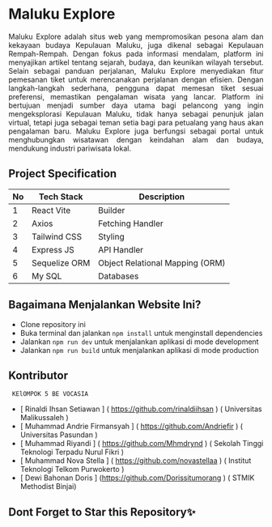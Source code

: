 # Maluku Explore

<p style = "text-align: justify"> Maluku Explore adalah situs web yang mempromosikan pesona alam dan kekayaan budaya Kepulauan Maluku, juga dikenal sebagai Kepulauan Rempah-Rempah. Dengan fokus pada informasi mendalam, platform ini menyajikan artikel tentang sejarah, budaya, dan keunikan wilayah tersebut. Selain sebagai panduan perjalanan, Maluku Explore menyediakan fitur pemesanan tiket untuk merencanakan perjalanan dengan efisien. Dengan langkah-langkah sederhana, pengguna dapat memesan tiket sesuai preferensi, memastikan pengalaman wisata yang lancar. Platform ini bertujuan menjadi sumber daya utama bagi pelancong yang ingin mengeksplorasi Kepulauan Maluku, tidak hanya sebagai penunjuk jalan virtual, tetapi juga sebagai teman setia bagi para petualang yang haus akan pengalaman baru. Maluku Explore juga berfungsi sebagai portal untuk menghubungkan wisatawan dengan keindahan alam dan budaya, mendukung industri pariwisata lokal.
</p>

## Project Specification

| No  | Tech Stack    | Description                     |
| --- | ------------- | ------------------------------- |
| 1   | React Vite    | Builder                         |
| 2   | Axios         | Fetching Handler                |
| 3   | Tailwind CSS  | Styling                         |
| 4   | Express JS    | API Handler                     |
| 5   | Sequelize ORM | Object Relational Mapping (ORM) |
| 6   | My SQL        | Databases                       |

## Bagaimana Menjalankan Website Ini?

- Clone repository ini
- Buka terminal dan jalankan `npm install` untuk menginstall dependencies
- Jalankan `npm run dev` untuk menjalankan aplikasi di mode development
- Jalankan `npm run build` untuk menjalankan aplikasi di mode production

## Kontributor

` KElOMPOK 5 BE VOCASIA`

- [ Rinaldi Ihsan Setiawan ] ( https://github.com/rinaldiihsan ) ( Universitas Malikussaleh )
- [ Muhammad Andrie Firmansyah ] ( https://github.com/Andriefir ) ( Universitas Pasundan )
- [ Muhammad Riyandi ] ( https://github.com/Mhmdrynd ) ( Sekolah Tinggi Teknologi Terpadu Nurul Fikri )
- [ Muhammad Nova Stella ] ( https://github.com/novastellaa ) ( Institut Teknologi Telkom Purwokerto )
- [ Dewi Bahonan Doris ] (https://github.com/Dorissitumorang ) ( STMIK Methodist Binjai)

## Dont Forget to Star this Repository✨
